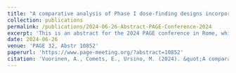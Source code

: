 ```yaml
---
title: "A comparative analysis of Phase I dose-finding designs incorporating pharmacokinetics information"
collection: publications
permalink: /publications/2024-06-26-Abstract-PAGE-Conference-2024
excerpt: 'This is an abstract for the 2024 PAGE conference in Rome, which led to the production of a poster at the end.'
date: 2024-06-26
venue: 'PAGE 32, Abstr 10852'
paperurl: 'https://www.page-meeting.org/?abstract=10852'
citation: 'Vuorinen, A., Comets, E., Ursino, M. (2024). &quot;A comparative analysis of Phase I dose-finding designs incorporating pharmacokinetics information&quot;, <i>PAGE 32</i> Abstr 10852.'
---
```

